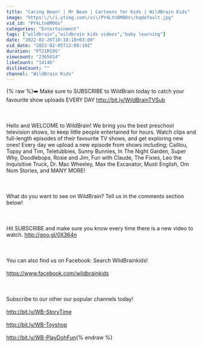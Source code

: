 ```yaml
---
title: "Caring Bean! | Mr Bean | Cartoons for Kids | WildBrain Kids"
image: "https:\/\/i.ytimg.com\/vi\/PY4Ltn8M0Os\/hqdefault.jpg"
vid_id: "PY4Ltn8M0Os"
categories: "Entertainment"
tags: ["wildbrain","wildbrain kids videos","baby learning"]
date: "2022-02-26T10:18:18+03:00"
vid_date: "2022-02-05T12:00:19Z"
duration: "PT21M19S"
viewcount: "2365014"
likeCount: "14146"
dislikeCount: ""
channel: "WildBrain Kids"
---
```

{% raw %}➡️️ Make sure to SUBSCRIBE to WildBrain today to catch your favourite show uploads EVERY DAY <a rel="nofollow" target="blank" href="http://bit.ly/WildBrainTVSub">http://bit.ly/WildBrainTVSub</a><br /><br /><br /><br />Hello and WELCOME to WildBrain! We bring you the best preschool television shows, to keep little people entertained for hours. Watch clips and full-length episodes of their favourite TV shows, and get exploring new ones! Every day we upload a new episode from shows including; Caillou, Topsy and Tim, Teletubbies, Sunny Bunnies, In The Night Garden, Super Why, Doodlebops,  Rosie and Jim, Fun with Claude, The Fixies, Leo the Inquisitive Truck, Dr. Mac Wheeley, Max the Excavator, Musti English, Om Nom Stories,  and MANY MORE! <br /><br /><br /><br />What do you want to see on WildBrain? Tell us in the comments section below! <br /><br /><br /><br />Hit SUBSCRIBE and make sure you know every time there is a new video to watch. <a rel="nofollow" target="blank" href="http://goo.gl/0X364n">http://goo.gl/0X364n</a> <br /><br /><br /><br />You can also find us on Facebook: Search WildBrainkids!<br /><br /><a rel="nofollow" target="blank" href="https://www.facebook.com/wildbrainkids">https://www.facebook.com/wildbrainkids</a> <br /><br /><br /><br />Subscribe to our other our popular channels today! <br /><br /><a rel="nofollow" target="blank" href="http://bit.ly/WB-StoryTime">http://bit.ly/WB-StoryTime</a> <br /><br /><a rel="nofollow" target="blank" href="http://bit.ly/WB-Toyshop">http://bit.ly/WB-Toyshop</a> <br /><br /><a rel="nofollow" target="blank" href="http://bit.ly/WB-PlayDohFun">http://bit.ly/WB-PlayDohFun</a>{% endraw %}
